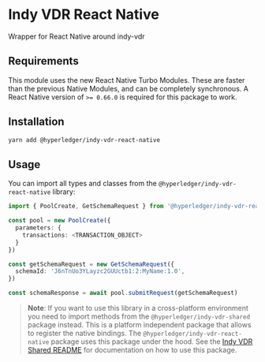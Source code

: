 # Indy VDR React Native

Wrapper for React Native around indy-vdr

## Requirements

This module uses the new React Native Turbo Modules. These are faster than the
previous Native Modules, and can be completely synchronous. A React Native
version of `>= 0.66.0` is required for this package to work.

## Installation

```sh
yarn add @hyperledger/indy-vdr-react-native
```

## Usage

You can import all types and classes from the `@hyperledger/indy-vdr-react-native` library:

```typescript
import { PoolCreate, GetSchemaRequest } from '@hyperledger/indy-vdr-react-native'

const pool = new PoolCreate({
  parameters: {
    transactions: <TRANSACTION_OBJECT>
  }
})

const getSchemaRequest = new GetSchemaRequest({
  schemaId: 'J6nTnUo3YLayzc2GUUctb1:2:MyName:1.0',
})

const schemaResponse = await pool.submitRequest(getSchemaRequest)
```

> **Note**: If you want to use this library in a cross-platform environment you need to import methods from the `@hyperledger/indy-vdr-shared` package instead. This is a platform independent package that allows to register the native bindings. The `@hyperledger/indy-vdr-react-native` package uses this package under the hood. See the [Indy VDR Shared README](https://github.com/hyperledger/indy-vdr/tree/main/wrappers/javascript/shared/README.md) for documentation on how to use this package.
